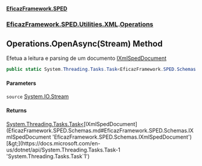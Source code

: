 #### [EficazFramework.SPED](EficazFrameworkSPED.md 'EficazFramework SPED')
### [EficazFramework.SPED.Utilities.XML](EficazFramework.SPED.Utilities.XML.md 'EficazFramework.SPED.Utilities.XML').[Operations](EficazFramework.SPED.Utilities.XML/Operations.md 'EficazFramework.SPED.Utilities.XML.Operations')

## Operations.OpenAsync(Stream) Method

Efetua a leitura e parsing de um documento [IXmlSpedDocument](EficazFramework.SPED.Schemas.md#EficazFramework.SPED.Schemas.IXmlSpedDocument 'EficazFramework.SPED.Schemas.IXmlSpedDocument')

```csharp
public static System.Threading.Tasks.Task<EficazFramework.SPED.Schemas.IXmlSpedDocument> OpenAsync(System.IO.Stream source);
```
#### Parameters

<a name='EficazFramework.SPED.Utilities.XML.Operations.OpenAsync(System.IO.Stream).source'></a>

`source` [System.IO.Stream](https://docs.microsoft.com/en-us/dotnet/api/System.IO.Stream 'System.IO.Stream')

#### Returns
[System.Threading.Tasks.Task&lt;](https://docs.microsoft.com/en-us/dotnet/api/System.Threading.Tasks.Task-1 'System.Threading.Tasks.Task`1')[IXmlSpedDocument](EficazFramework.SPED.Schemas.md#EficazFramework.SPED.Schemas.IXmlSpedDocument 'EficazFramework.SPED.Schemas.IXmlSpedDocument')[&gt;](https://docs.microsoft.com/en-us/dotnet/api/System.Threading.Tasks.Task-1 'System.Threading.Tasks.Task`1')